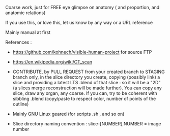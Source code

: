 Coarse work, just for FREE eye glimpse on anatomy ( and proportion, and anatomic relations)

If you use this, or love this, let us know by any way or a URL reference 

Mainly manual at first 

References : 
- https://github.com/kohnech/visible-human-project for source FTP

- https://en.wikipedia.org/wiki/CT_scan

- CONTRIBUTE, by PULL REQUEST from your created branch to STAGING branch only, in the slice directory you create, copying (possibly link) a slice and providing a latest LTS .blend of that slice : so it will be a "2D" (a slices merge reconstruction will be made further). You can copy any slice, draw any organ, any coarse. If you can, try to be coherent with sibbling .blend (copy/paste to respect color, number of points of the outline)

- Mainly GNU Linux geared (for scripts .sh , and so on)

- Slice directory naming convention : slice-[NUMBER],NUMBER = image number
